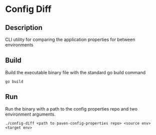 # Config Diff

## Description

CLI utility for comparing the application properties for between environments

## Build

Build the executable binary file with the standard go build command

```shell
go build 
```

## Run

Run the binary with a path to the config properties repo and two environment arguments.

```shell
./config-diff <path to paven-config-properties repo> <source env> <target env>
```